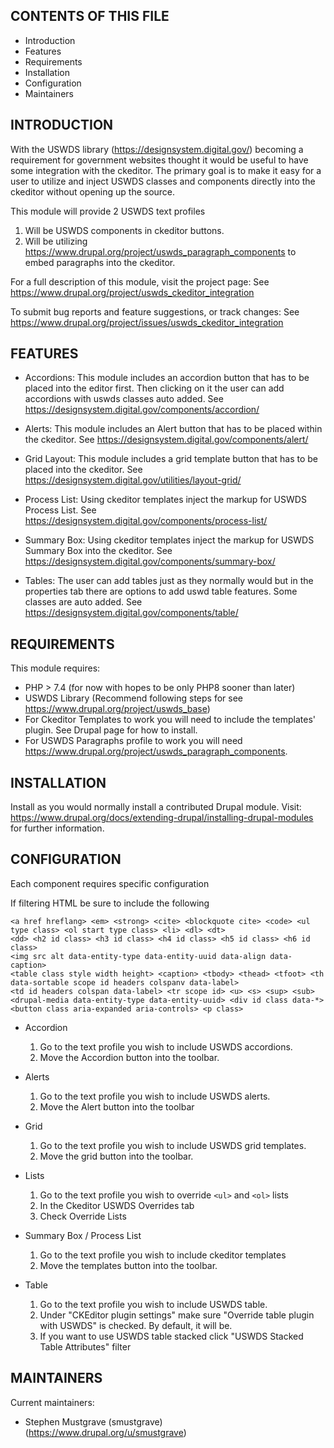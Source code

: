 CONTENTS OF THIS FILE
---------------------

 * Introduction
 * Features
 * Requirements
 * Installation
 * Configuration
 * Maintainers


INTRODUCTION
------------

With the USWDS library (https://designsystem.digital.gov/) becoming
a requirement for government websites thought it would be useful to
have some integration with the ckeditor. The primary goal is to make
it easy for a user to utilize and inject USWDS classes and components
directly into the ckeditor without opening up the source.

This module will provide 2 USWDS text profiles
1. Will be USWDS components in ckeditor buttons.
2. Will be utilizing https://www.drupal.org/project/uswds_paragraph_components to embed paragraphs into the ckeditor.

For a full description of this module, visit the project page:
See https://www.drupal.org/project/uswds_ckeditor_integration

To submit bug reports and feature suggestions, or track changes:
See https://www.drupal.org/project/issues/uswds_ckeditor_integration


FEATURES
--------

* Accordions: This module includes an accordion
  button that has to be placed into the editor first. Then clicking on
  it the user can add accordions with uswds classes auto added.
  See https://designsystem.digital.gov/components/accordion/

* Alerts: This module includes an Alert button that has to be placed within the ckeditor.
  See https://designsystem.digital.gov/components/alert/

* Grid Layout: This module includes a grid template button that has to be placed
  into the ckeditor. See https://designsystem.digital.gov/utilities/layout-grid/

* Process List: Using ckeditor templates inject the markup for USWDS Process List.
  See https://designsystem.digital.gov/components/process-list/

* Summary Box: Using ckeditor templates inject the markup for USWDS Summary Box into the ckeditor.
  See https://designsystem.digital.gov/components/summary-box/

* Tables: The user can add tables just as they normally would but
  in the properties tab there are options to add uswd table features.
  Some classes are auto added.
  See https://designsystem.digital.gov/components/table/


REQUIREMENTS
------------

This module requires:

* PHP > 7.4 (for now with hopes to be only PHP8 sooner than later)
* USWDS Library (Recommend following steps for see https://www.drupal.org/project/uswds_base)
* For Ckeditor Templates to work you will need to include the templates' plugin. See Drupal page for how to install.
* For USWDS Paragraphs profile to work you will need https://www.drupal.org/project/uswds_paragraph_components.


INSTALLATION
------------

Install as you would normally install a contributed Drupal module. Visit:
https://www.drupal.org/docs/extending-drupal/installing-drupal-modules
for further information.


CONFIGURATION
-------------

Each component requires specific configuration

If filtering HTML be sure to include the following
```
<a href hreflang> <em> <strong> <cite> <blockquote cite> <code> <ul type class> <ol start type class> <li> <dl> <dt>
<dd> <h2 id class> <h3 id class> <h4 id class> <h5 id class> <h6 id class>
<img src alt data-entity-type data-entity-uuid data-align data-caption>
<table class style width height> <caption> <tbody> <thead> <tfoot> <th data-sortable scope id headers colspanv data-label>
<td id headers colspan data-label> <tr scope id> <u> <s> <sup> <sub>
<drupal-media data-entity-type data-entity-uuid> <div id class data-*> <button class aria-expanded aria-controls> <p class>
```
* Accordion
  1. Go to the text profile you wish to include USWDS accordions.
  2. Move the Accordion button into the toolbar.

* Alerts
  1. Go to the text profile you wish to include USWDS alerts.
  2. Move the Alert button into the toolbar

* Grid
  1. Go to the text profile you wish to include USWDS grid templates.
  2. Move the grid button into the toolbar.

* Lists
  1. Go to the text profile you wish to override `<ul>` and `<ol>` lists
  2. In the Ckeditor USWDS Overrides tab
  3. Check Override Lists

* Summary Box / Process List
  1. Go to the text profile you wish to include ckeditor templates
  2. Move the templates button into the toolbar.

* Table
  1. Go to the text profile you wish to include USWDS table.
  2. Under "CKEditor plugin settings" make sure "Override table plugin with USWDS"
     is checked. By default, it will be.
  3. If you want to use USWDS table stacked click "USWDS Stacked Table Attributes"
     filter

MAINTAINERS
-----------

Current maintainers:
* Stephen Mustgrave (smustgrave) (https://www.drupal.org/u/smustgrave)
